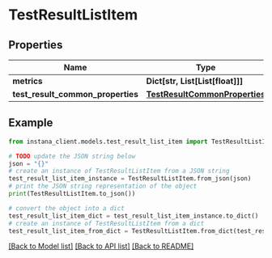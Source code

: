 # TestResultListItem


## Properties

Name | Type | Description | Notes
------------ | ------------- | ------------- | -------------
**metrics** | **Dict[str, List[List[float]]]** |  | 
**test_result_common_properties** | [**TestResultCommonProperties**](TestResultCommonProperties.md) |  | 

## Example

```python
from instana_client.models.test_result_list_item import TestResultListItem

# TODO update the JSON string below
json = "{}"
# create an instance of TestResultListItem from a JSON string
test_result_list_item_instance = TestResultListItem.from_json(json)
# print the JSON string representation of the object
print(TestResultListItem.to_json())

# convert the object into a dict
test_result_list_item_dict = test_result_list_item_instance.to_dict()
# create an instance of TestResultListItem from a dict
test_result_list_item_from_dict = TestResultListItem.from_dict(test_result_list_item_dict)
```
[[Back to Model list]](../README.md#documentation-for-models) [[Back to API list]](../README.md#documentation-for-api-endpoints) [[Back to README]](../README.md)


